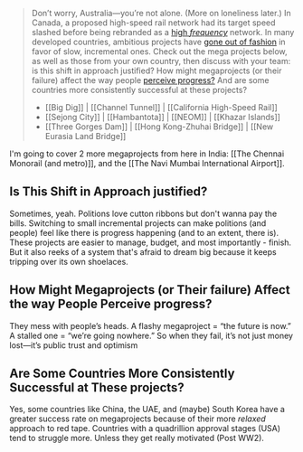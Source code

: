 > Don’t worry, Australia—you’re not alone. (More on loneliness later.) In Canada, a proposed high-speed rail network had its target speed slashed before being rebranded as a [high *frequency*](https://thewalrus.ca/high-speed-rail/) network. In many developed countries, ambitious projects have [gone out of fashion](https://www.newyorker.com/news/news-desk/bertha-seattle-infrastructure-trouble-megaprojects) in favor of slow, incremental ones. Check out the mega projects below, as well as those from your own country, then discuss with your team: is this shift in approach justified? How might megaprojects (or their failure) affect the way people [perceive progress?](https://www.tandfonline.com/doi/full/10.1080/02513625.2019.1630189#d1e235) And are some countries more consistently successful at these projects?
>
>    - [[Big Dig]] | [[Channel Tunnel]] | [[California High-Speed Rail]]
>    - [[Sejong City]] | [[Hambantota]] | [[NEOM]] | [[Khazar Islands]]
>    - [[Three Gorges Dam]] | [[Hong Kong-Zhuhai Bridge]] | [[New Eurasia Land Bridge]]

I'm going to cover 2 more megaprojects from here in India: [[The Chennai Monorail (and metro)]], and the [[The Navi Mumbai International Airport]].

## **Is This Shift in Approach justified?**

Sometimes, yeah. Politions love cutton ribbons but don't wanna pay the bills. Switching to small incremental projects can make politions (and people) feel like there is progress happening (and to an extent, there is). These projects are easier to manage, budget, and most importantly - finish. But it also reeks of a system that's afraid to dream big because it keeps tripping over its own shoelaces.

## **How Might Megaprojects (or Their failure) Affect the way People Perceive progress?**

They mess with people’s heads. A flashy megaproject = “the future is now.” A stalled one = “we’re going nowhere.” So when they fail, it’s not just money lost—it’s public trust and optimism

## **Are Some Countries More Consistently Successful at These projects?**

Yes, some countries like China, the UAE, and (maybe) South Korea have a greater success rate on megaprojects because of their more *relaxed* approach to red tape. Countries with a quadrillion approval stages (USA) tend to struggle more. Unless they get really motivated (Post WW2).
